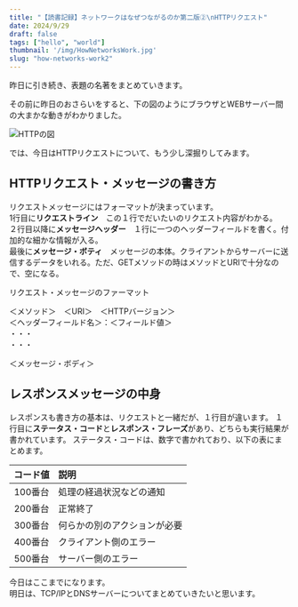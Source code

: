```yaml
---
title: "【読書記録】ネットワークはなぜつながるのか第二版②\nHTTPリクエスト"
date: 2024/9/29
draft: false
tags: ["hello", "world"]
thumbnail: '/img/HowNetworksWork.jpg'
slug: "how-networks-work2"
---
```

昨日に引き続き、表題の名著をまとめていきます。

その前に昨日のおさらいをすると、下の図のようにブラウザとWEBサーバー間の大まかな動きがわかりました。

![HTTPの図](/img/http.png "")

では、今日はHTTPリクエストについて、もう少し深掘りしてみます。

## HTTPリクエスト・メッセージの書き方
リクエストメッセージにはフォーマットが決まっています。  
1行目に**リクエストライン**　この１行でだいたいのリクエスト内容がわかる。  
２行目以降に**メッセージヘッダー**　１行に一つのヘッダーフィールドを書く。付加的な細かな情報が入る。  
最後に**メッセージ・ボティ**　メッセージの本体。クライアントからサーバーに送信するデータをいれる。ただ、GETメソッドの時はメソッドとURIで十分なので、空になる。

<section class="bg-gray-100 p-3 mb-4 text-xs md:w-1/2">
リクエスト・メッセージのファーマット

＜メソッド＞　＜URI＞　＜HTTPバージョン＞  
＜ヘッダーフィールド名＞：＜フィールド値＞  
・・・  
・・・  

＜メッセージ・ボディ＞
</section>

## レスポンスメッセージの中身
レスポンスも書き方の基本は、リクエストと一緒だが、１行目が違います。
１行目に**ステータス・コード**と**レスポンス・フレーズ**があり、どちらも実行結果が書かれています。
ステータス・コードは、数字で書かれており、以下の表にまとめます。

|コード値|説明|
|:-----:|:-----|
|100番台|処理の経過状況などの通知|
|200番台|正常終了|
|300番台|何らかの別のアクションが必要|
|400番台|クライアント側のエラー|
|500番台|サーバー側のエラー|


今日はここまでになります。  
明日は、TCP/IPとDNSサーバーについてまとめていきたいと思います。
